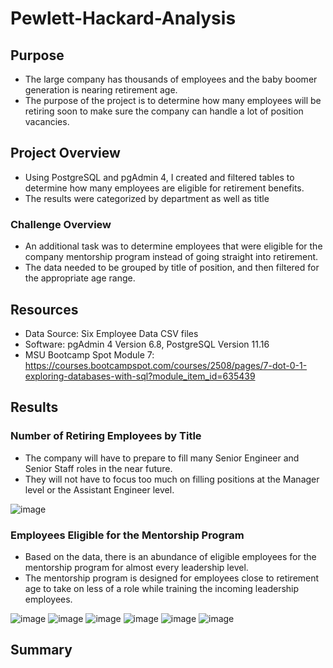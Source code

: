 # Pewlett-Hackard-Analysis

## Purpose
- The large company has thousands of employees and the baby boomer generation is nearing retirement age. 
- The purpose of the project is to determine how many employees will be retiring soon to make sure the company can handle a lot of position vacancies. 

## Project Overview
- Using PostgreSQL and pgAdmin 4, I created and filtered tables to determine how many employees are eligible for retirement benefits.
- The results were categorized by department as well as title


### Challenge Overview
- An additional task was to determine employees that were eligible for the company mentorship program instead of going straight into retirement. 
- The data needed to be grouped by title of position, and then filtered for the appropriate age range. 


## Resources
- Data Source: Six Employee Data CSV files
- Software: pgAdmin 4 Version 6.8, PostgreSQL Version 11.16
- MSU Bootcamp Spot Module 7: https://courses.bootcampspot.com/courses/2508/pages/7-dot-0-1-exploring-databases-with-sql?module_item_id=635439

## Results

### Number of Retiring Employees by Title
- The company will have to prepare to fill many Senior Engineer and Senior Staff roles in the near future.
- They will not have to focus too much on filling positions at the Manager level or the Assistant Engineer level.

![image](https://user-images.githubusercontent.com/104038813/180308062-c7dfd420-d92d-46d5-b0c1-6b06967c482b.png)

### Employees Eligible for the Mentorship Program
- Based on the data, there is an abundance of eligible employees for the mentorship program for almost every leadership level.
- The mentorship program is designed for employees close to retirement age to take on less of a role while training the incoming leadership employees. 

![image](https://user-images.githubusercontent.com/104038813/180309365-fa7fd882-a28d-44ff-8dca-96a4e8318960.png)
![image](https://user-images.githubusercontent.com/104038813/180309420-4cda2647-ac5d-4bd2-b51b-0bca5816c8f7.png)
![image](https://user-images.githubusercontent.com/104038813/180309490-34cf3697-090d-4bb2-9579-fd276d305375.png)
![image](https://user-images.githubusercontent.com/104038813/180309549-701ccedb-71f8-4751-ac22-731f6c5cafbf.png)
![image](https://user-images.githubusercontent.com/104038813/180309632-96b8331e-6a8a-4550-adc1-cb1d2421f2d2.png)
![image](https://user-images.githubusercontent.com/104038813/180309676-a4c1fc0a-e9b3-49c5-b32e-487950456255.png)


## Summary
 
